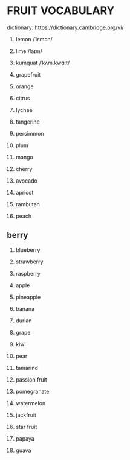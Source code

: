 # FRUIT VOCABULARY

dictionary: https://dictionary.cambridge.org/vi/

1. lemon /ˈlɛmən/
2. lime /laɪm/
3. kumquat /ˈkʌm.kwɑːt/
4. grapefruit
5. orange
6. citrus

1. lychee
2. tangerine
3. persimmon 
4. plum
5. mango
6. cherry
7. avocado 
8. apricot
9. rambutan
10. peach 

## berry 
1. blueberry
2. strawberry
3. raspberry

1. apple 
2. pineapple
3. banana

1. durian
2. grape
3. kiwi
4. pear
5. tamarind
6. passion fruit
7. pomegranate
8. watermelon
9. jackfruit
10. star fruit
11. papaya
12. guava
